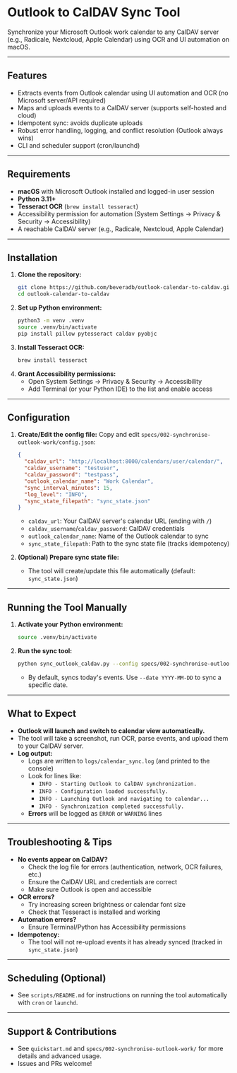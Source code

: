 # Outlook to CalDAV Sync Tool

Synchronize your Microsoft Outlook work calendar to any CalDAV server (e.g., Radicale, Nextcloud, Apple Calendar) using OCR and UI automation on macOS.

---

## Features
- Extracts events from Outlook calendar using UI automation and OCR (no Microsoft server/API required)
- Maps and uploads events to a CalDAV server (supports self-hosted and cloud)
- Idempotent sync: avoids duplicate uploads
- Robust error handling, logging, and conflict resolution (Outlook always wins)
- CLI and scheduler support (cron/launchd)

---

## Requirements
- **macOS** with Microsoft Outlook installed and logged-in user session
- **Python 3.11+**
- **Tesseract OCR** (`brew install tesseract`)
- Accessibility permission for automation (System Settings → Privacy & Security → Accessibility)
- A reachable CalDAV server (e.g., Radicale, Nextcloud, Apple Calendar)

---

## Installation
1. **Clone the repository:**
   ```sh
   git clone https://github.com/beveradb/outlook-calendar-to-caldav.git
   cd outlook-calendar-to-caldav
   ```
2. **Set up Python environment:**
   ```sh
   python3 -m venv .venv
   source .venv/bin/activate
   pip install pillow pytesseract caldav pyobjc
   ```
3. **Install Tesseract OCR:**
   ```sh
   brew install tesseract
   ```
4. **Grant Accessibility permissions:**
   - Open System Settings → Privacy & Security → Accessibility
   - Add Terminal (or your Python IDE) to the list and enable access

---

## Configuration
1. **Create/Edit the config file:**
   Copy and edit `specs/002-synchronise-outlook-work/config.json`:
   ```json
   {
     "caldav_url": "http://localhost:8000/calendars/user/calendar/",
     "caldav_username": "testuser",
     "caldav_password": "testpass",
     "outlook_calendar_name": "Work Calendar",
     "sync_interval_minutes": 15,
     "log_level": "INFO",
     "sync_state_filepath": "sync_state.json"
   }
   ```
   - `caldav_url`: Your CalDAV server's calendar URL (ending with `/`)
   - `caldav_username`/`caldav_password`: CalDAV credentials
   - `outlook_calendar_name`: Name of the Outlook calendar to sync
   - `sync_state_filepath`: Path to the sync state file (tracks idempotency)

2. **(Optional) Prepare sync state file:**
   - The tool will create/update this file automatically (default: `sync_state.json`)

---

## Running the Tool Manually
1. **Activate your Python environment:**
   ```sh
   source .venv/bin/activate
   ```
2. **Run the sync tool:**
   ```sh
   python sync_outlook_caldav.py --config specs/002-synchronise-outlook-work/config.json
   ```
   - By default, syncs today's events. Use `--date YYYY-MM-DD` to sync a specific date.

---

## What to Expect
- **Outlook will launch and switch to calendar view automatically.**
- The tool will take a screenshot, run OCR, parse events, and upload them to your CalDAV server.
- **Log output:**
  - Logs are written to `logs/calendar_sync.log` (and printed to the console)
  - Look for lines like:
    - `INFO - Starting Outlook to CalDAV synchronization.`
    - `INFO - Configuration loaded successfully.`
    - `INFO - Launching Outlook and navigating to calendar...`
    - `INFO - Synchronization completed successfully.`
  - **Errors** will be logged as `ERROR` or `WARNING` lines

---

## Troubleshooting & Tips
- **No events appear on CalDAV?**
  - Check the log file for errors (authentication, network, OCR failures, etc.)
  - Ensure the CalDAV URL and credentials are correct
  - Make sure Outlook is open and accessible
- **OCR errors?**
  - Try increasing screen brightness or calendar font size
  - Check that Tesseract is installed and working
- **Automation errors?**
  - Ensure Terminal/Python has Accessibility permissions
- **Idempotency:**
  - The tool will not re-upload events it has already synced (tracked in `sync_state.json`)

---

## Scheduling (Optional)
- See `scripts/README.md` for instructions on running the tool automatically with `cron` or `launchd`.

---

## Support & Contributions
- See `quickstart.md` and `specs/002-synchronise-outlook-work/` for more details and advanced usage.
- Issues and PRs welcome!
